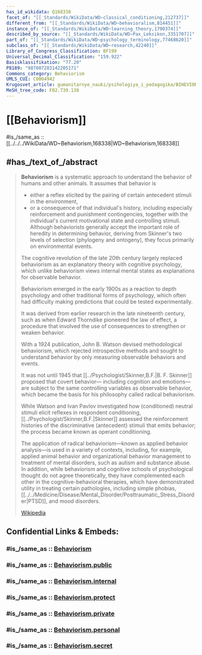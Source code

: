 ```yaml
---
has_id_wikidata: Q168338
facet_of: "[[_Standards/WikiData/WD~classical_conditioning,212737]]"
different_from: "[[_Standards/WikiData/WD~behavioralism,814451]]"
instance_of: "[[_Standards/WikiData/WD~learning_theory,1790374]]"
described_by_source: "[[_Standards/WikiData/WD~Pax_Leksikon,3351707]]"
part_of: "[[_Standards/WikiData/WD~psychology_terminology,77468620]]"
subclass_of: "[[_Standards/WikiData/WD~research,42240]]"
Library_of_Congress_Classification: BF199
Universal_Decimal_Classification: "159.922"
Basisklassifikation: "77.20"
P8189: "987007283142205171"
Commons_category: Behaviorism
UMLS_CUI: C0004942
Krugosvet_article: gumanitarnye_nauki/psihologiya_i_pedagogika/BIHEVIORIZM.html
MeSH_tree_code: F02.739.138
---
```


# [[Behaviorism]] 

#is_/same_as :: [[../../../WikiData/WD~Behaviorism,168338|WD~Behaviorism,168338]] 

## #has_/text_of_/abstract 

> **Behaviorism** is a systematic approach to understand the behavior of humans and other animals. 
> It assumes that behavior is 
> - either a reflex elicited by the pairing of certain antecedent stimuli in the environment, 
> - or a consequence of that individual's history, including especially reinforcement and punishment contingencies, together with the individual's current motivational state and controlling stimuli. 
> Although behaviorists generally accept the important role of heredity in determining behavior, 
> deriving from Skinner's two levels of selection (phylogeny and ontogeny), 
> they focus primarily on environmental events. 
> 
> The cognitive revolution of the late 20th century 
> largely replaced behaviorism as an explanatory theory with cognitive psychology, 
> which unlike behaviorism views internal mental states as explanations for observable behavior.
>
> Behaviorism emerged in the early 1900s 
> as a reaction to depth psychology and other traditional forms of psychology, 
> which often had difficulty making predictions that could be tested experimentally. 
> 
> It was derived from earlier research in the late nineteenth century, 
> such as when Edward Thorndike pioneered the law of effect, 
> a procedure that involved the use of consequences to strengthen or weaken behavior.
>
> With a 1924 publication, John B. Watson devised methodological behaviorism, 
> which rejected introspective methods 
> and sought to understand behavior by only measuring observable behaviors and events. 
> 
> It was not until 1945 that [[../Psychologist/Skinner,B.F.|B. F. Skinner]] proposed that covert behavior—
> including cognition and emotions—
> are subject to the same controlling variables as observable behavior, 
> which became the basis for his philosophy called radical behaviorism. 
> 
> While Watson and Ivan Pavlov investigated how (conditioned) neutral stimuli elicit reflexes in respondent conditioning, [[../Psychologist/Skinner,B.F.|Skinner]] assessed the reinforcement histories of the discriminative (antecedent) stimuli that emits behavior; the process became known as operant conditioning.
>
> The application of radical behaviorism—known as applied behavior analysis—is used in a variety of contexts, including, for example, applied animal behavior and organizational behavior management to treatment of mental disorders, such as autism and substance abuse. In addition, while behaviorism and cognitive schools of psychological thought do not agree theoretically, they have complemented each other in the cognitive-behavioral therapies, which have demonstrated utility in treating certain pathologies, including simple phobias, [[../../Medicine/Disease/Mental_Disorder/Posttraumatic_Stress_Disorder|PTSD]], and mood disorders.
>
> [Wikipedia](https://en.wikipedia.org/wiki/Behaviorism) 


## Confidential Links & Embeds: 

### #is_/same_as :: [Behaviorism](/_Standards/bio/Psychology/Psychology-Theory/Behaviorism.md) 

### #is_/same_as :: [Behaviorism.public](/_public/bio/Psychology/Psychology-Theory/Behaviorism.public.md) 

### #is_/same_as :: [Behaviorism.internal](/_internal/bio/Psychology/Psychology-Theory/Behaviorism.internal.md) 

### #is_/same_as :: [Behaviorism.protect](/_protect/bio/Psychology/Psychology-Theory/Behaviorism.protect.md) 

### #is_/same_as :: [Behaviorism.private](/_private/bio/Psychology/Psychology-Theory/Behaviorism.private.md) 

### #is_/same_as :: [Behaviorism.personal](/_personal/bio/Psychology/Psychology-Theory/Behaviorism.personal.md) 

### #is_/same_as :: [Behaviorism.secret](/_secret/bio/Psychology/Psychology-Theory/Behaviorism.secret.md)

